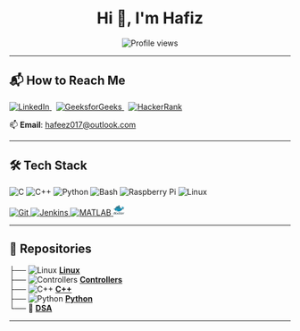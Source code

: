 <h1 align="center">Hi 👋, I'm Hafiz</h1>

<p align="center">
  <img src="https://komarev.com/ghpvc/?username=hafeezkhn&label=Profile%20views&color=0e75b6&style=flat" alt="Profile views" />
</p>

---

## 📬 How to Reach Me

<p align="left">
  <a href="https://linkedin.com/in/hafiz-k-" target="_blank">
    <img src="https://raw.githubusercontent.com/rahuldkjain/github-profile-readme-generator/master/src/images/icons/Social/linked-in-alt.svg" alt="LinkedIn" width="18" height="18"/>
  </a>
  &nbsp;
  <a href="https://auth.geeksforgeeks.org/user/hafeez17md" target="_blank">
    <img src="https://raw.githubusercontent.com/rahuldkjain/github-profile-readme-generator/master/src/images/icons/Social/geeks-for-geeks.svg" alt="GeeksforGeeks" width="18" height="18"/>
  </a>
  &nbsp;
  <a href="https://www.hackerrank.com/khafee3" target="_blank">
    <img src="https://raw.githubusercontent.com/rahuldkjain/github-profile-readme-generator/master/src/images/icons/Social/hackerrank.svg" alt="HackerRank" width="18" height="18"/>
  </a>
</p>

📫 **Email**: hafeez017@outlook.com

---

## 🛠️ Tech Stack

![C](https://img.shields.io/badge/c-%2300599C.svg?style=for-the-badge&logo=c&logoColor=white)
![C++](https://img.shields.io/badge/c++-%2300599C.svg?style=for-the-badge&logo=c%2B%2B&logoColor=white)
![Python](https://img.shields.io/badge/python-3670A0?style=for-the-badge&logo=python&logoColor=ffdd54)
![Bash](https://img.shields.io/badge/shell_script-%23121011.svg?style=for-the-badge&logo=gnu-bash&logoColor=white)
![Raspberry Pi](https://img.shields.io/badge/-RaspberryPi-C51A4A?style=for-the-badge&logo=Raspberry-Pi)
![Linux](https://img.shields.io/badge/Linux-FCC624?style=for-the-badge&logo=linux&logoColor=black)

<p align="left">
  <a href="https://git-scm.com/" target="_blank">
    <img src="https://www.vectorlogo.zone/logos/git-scm/git-scm-icon.svg" alt="Git" width="20" height="20"/>
  </a>
  <a href="https://www.jenkins.io" target="_blank">
    <img src="https://www.vectorlogo.zone/logos/jenkins/jenkins-icon.svg" alt="Jenkins" width="20" height="20"/>
  </a>
  <a href="https://www.mathworks.com/" target="_blank">
    <img src="https://user-images.githubusercontent.com/10817626/67014544-482be200-f0f5-11e9-8e74-3dd575c8ad83.png" alt="MATLAB" width="20" height="20"/>
  </a>
  <a href="https://www.docker.com/" target="_blank">
    <img src="https://raw.githubusercontent.com/devicons/devicon/master/icons/docker/docker-original-wordmark.svg" alt="Docker" width="20" height="20"/>
  </a>
</p>

---
## 📂 Repositories

├── <img src="https://upload.wikimedia.org/wikipedia/commons/a/af/Tux.png" alt="Linux" width="12" height="12"> [**Linux**](https://github.com/hafeezkhn/programming_C/tree/main/linux_internals)<br>
├── <img src="https://fonts.gstatic.com/s/e/notoemoji/latest/1f916/512.gif" alt="Controllers" width="12" height="12"> [**Controllers**](https://github.com/hafeezkhn/programming_C/tree/main/microcontroller)<br>
├── <img src="https://fonts.gstatic.com/s/e/notoemoji/latest/2795/512.gif" alt="C++" width="12" height="12"> [**C++**](https://github.com/hafeezkhn/practice)<br>
├── <img src="https://fonts.gstatic.com/s/e/notoemoji/latest/1f40d/512.gif" alt="Python" width="12" height="12"> [**Python**](https://github.com/hafeezkhn/Programming_py)<br>
└── 📔 [**DSA**](https://github.com/hafeezkhn/DSA)<br>


---
